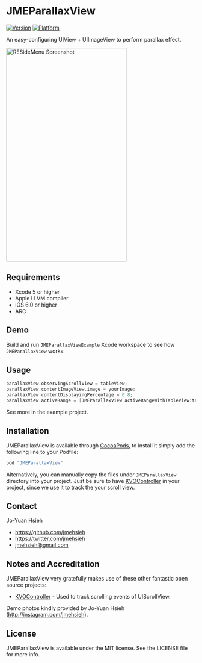 # JMEParallaxView

[![Version](http://cocoapod-badges.herokuapp.com/v/JMEParallaxView/badge.png)](http://cocoadocs.org/docsets/JMEParallaxView)
[![Platform](http://cocoapod-badges.herokuapp.com/p/JMEParallaxView/badge.png)](http://cocoadocs.org/docsets/JMEParallaxView)

An easy-configuring UIView + UIImageView to perform parallax effect.

<img src="https://github.com/JmeHsieh/JMEParallaxView/blob/master/Demo.gif" alt="RESideMenu Screenshot" width="320" height="568" />

## Requirements
* Xcode 5 or higher
* Apple LLVM compiler
* iOS 6.0 or higher
* ARC

## Demo

Build and run `JMEParallaxViewExample` Xcode workspace to see how `JMEParallaxView` works.

## Usage

``` objective-c
parallaxView.observingScrollView = tableView; 
parallaxView.contentImageView.image = yourImage;
parallaxView.contentDisplayingPercentage = 0.8; 
parallaxView.activeRange = [JMEParallaxView activeRangeWithTableView:tableView indexPath:indexPath direction:parallaxView.direction edgeInsets:UIEdgeInsetsZero];
```

See more in the example project.

## Installation

JMEParallaxView is available through [CocoaPods](http://cocoapods.org), to install
it simply add the following line to your Podfile:

``` bash
pod "JMEParallaxView"
```
    
Alternatively, you can manually copy the files under `JMEParallaxView` directory into your project. Just be sure to have [KVOController](https://github.com/facebook/KVOController) in your project, since we use it to track the your scroll view.

## Contact

Jo-Yuan Hsieh

- https://github.com/jmehsieh
- https://twitter.com/jmehsieh
- jmehsieh@gmail.com

## Notes and Accreditation

JMEParallaxView very gratefully makes use of these other fantastic open source projects:

- [KVOController](https://github.com/facebook/KVOController) - Used to track scrolling events of UIScrollView.

Demo photos kindly provided by Jo-Yuan Hsieh (<http://instagram.com/jmehsieh>).

## License

JMEParallaxView is available under the MIT license. See the LICENSE file for more info.

